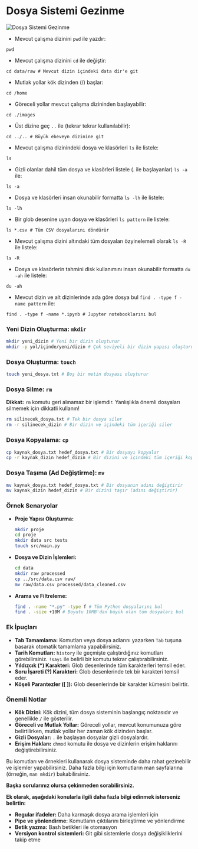 # Dosya Sistemi Gezinme

![Dosya Sistemi Gezinme](https://q-e.io/git-assets/dirs.jpg)


- Mevcut çalışma dizinini `pwd` ile yazdır:
```
pwd
```

- Mevcut çalışma dizinini `cd` ile değiştir:
```
cd data/raw # Mevcut dizin içindeki data dir'e git
```

- Mutlak yollar kök dizinden (/) başlar:
```
cd /home
```

- Göreceli yollar mevcut çalışma dizininden başlayabilir:
```
cd ./images
```

- Üst dizine geç `..` ile (tekrar tekrar kullanılabilir):
```
cd ../.. # Büyük ebeveyn dizinine git
```

- Mevcut çalışma dizinindeki dosya ve klasörleri `ls` ile listele:
```
ls
```

- Gizli olanlar dahil tüm dosya ve klasörleri listele (. ile başlayanlar) `ls -a` ile:
```
ls -a
```

- Dosya ve klasörleri insan okunabilir formatta `ls -lh` ile listele:
```
ls -lh
```

- Bir glob desenine uyan dosya ve klasörleri `ls pattern` ile listele:
```
ls *.csv # Tüm CSV dosyalarını döndürür
```

- Mevcut çalışma dizini altındaki tüm dosyaları özyinelemeli olarak `ls -R` ile listele:
```
ls -R
```

- Dosya ve klasörlerin tahmini disk kullanımını insan okunabilir formatta `du -ah` ile listele:
```
du -ah
```

- Mevcut dizin ve alt dizinlerinde ada göre dosya bul `find . -type f -name pattern` ile:
```
find . -type f -name *.ipynb # Jupyter notebooklarını bul
```


### Yeni Dizin Oluşturma: `mkdir`
```bash
mkdir yeni_dizin # Yeni bir dizin oluşturur
mkdir -p yol/içinde/yeni/dizin # Çok seviyeli bir dizin yapısı oluşturur
```

### Dosya Oluşturma: `touch`
```bash
touch yeni_dosya.txt # Boş bir metin dosyası oluşturur
```

### Dosya Silme: `rm`
**Dikkat:** `rm` komutu geri alınamaz bir işlemdir. Yanlışlıkla önemli dosyaları silmemek için dikkatli kullanın!
```bash
rm silinecek_dosya.txt # Tek bir dosya siler
rm -r silinecek_dizin # Bir dizin ve içindeki tüm içeriği siler
```

### Dosya Kopyalama: `cp`
```bash
cp kaynak_dosya.txt hedef_dosya.txt # Bir dosyayı kopyalar
cp -r kaynak_dizin hedef_dizin # Bir dizini ve içindeki tüm içeriği kopyalar
```

### Dosya Taşıma (Ad Değiştirme): `mv`
```bash
mv kaynak_dosya.txt hedef_dosya.txt # Bir dosyanın adını değiştirir
mv kaynak_dizin hedef_dizin # Bir dizini taşır (adını değiştirir)
```

### Örnek Senaryolar

* **Proje Yapısı Oluşturma:**
  ```bash
  mkdir proje
  cd proje
  mkdir data src tests
  touch src/main.py
  ```
* **Dosya ve Dizin İşlemleri:**
  ```bash
  cd data
  mkdir raw processed
  cp ../src/data.csv raw/
  mv raw/data.csv processed/data_cleaned.csv
  ```
* **Arama ve Filtreleme:**
  ```bash
  find . -name "*.py" -type f # Tüm Python dosyalarını bul
  find . -size +10M # Boyutu 10MB'dan büyük olan tüm dosyaları bul
  ```

### Ek İpuçları

* **Tab Tamamlama:** Komutları veya dosya adlarını yazarken `Tab` tuşuna basarak otomatik tamamlama yapabilirsiniz.
* **Tarih Komutları:** `history` ile geçmişte çalıştırdığınız komutları görebilirsiniz. `!sayı` ile belirli bir komutu tekrar çalıştırabilirsiniz.
* **Yıldızcık (*) Karakteri:** Glob desenlerinde tüm karakterleri temsil eder.
* **Soru İşareti (?) Karakteri:** Glob desenlerinde tek bir karakteri temsil eder.
* **Köşeli Parantezler ([ ]):** Glob desenlerinde bir karakter kümesini belirtir.

### Önemli Notlar

* **Kök Dizini:** Kök dizini, tüm dosya sisteminin başlangıç noktasıdır ve genellikle `/` ile gösterilir.
* **Göreceli ve Mutlak Yollar:** Göreceli yollar, mevcut konumunuza göre belirtilirken, mutlak yollar her zaman kök dizinden başlar.
* **Gizli Dosyalar:** `.` ile başlayan dosyalar gizli dosyalardır.
* **Erişim Hakları:** `chmod` komutu ile dosya ve dizinlerin erişim haklarını değiştirebilirsiniz.

Bu komutları ve örnekleri kullanarak dosya sisteminde daha rahat gezinebilir ve işlemler yapabilirsiniz. Daha fazla bilgi için komutların man sayfalarına (örneğin, `man mkdir`) bakabilirsiniz.

**Başka sorularınız olursa çekinmeden sorabilirsiniz.**

**Ek olarak, aşağıdaki konularla ilgili daha fazla bilgi edinmek isterseniz belirtin:**
* **Regular ifadeler:** Daha karmaşık dosya arama işlemleri için
* **Pipe ve yönlendirme:** Komutların çıktılarını birleştirme ve yönlendirme
* **Betik yazma:** Bash betikleri ile otomasyon
* **Versiyon kontrol sistemleri:** Git gibi sistemlerle dosya değişikliklerini takip etme

